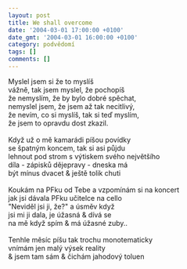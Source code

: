```yaml
---
layout: post
title: We shall overcome
date: '2004-03-01 17:00:00 +0100'
date_gmt: '2004-03-01 16:00:00 +0100'
category: podvědomí
tags: []
comments: []
---
```

<p>Myslel jsem si že to myslíš<br>
vážně, tak jsem myslel, že pochopíš<br>
že nemyslím, že by bylo dobré spěchat,<br>
nemyslel jsem, že jsem až tak necitlivý,<br>
že nevím, co si myslíš, tak si teď myslím,<br>
že jsem to opravdu dost zkazil.<br>
<br>Když už o mě kamarádi píšou povídky<br>
se špatným koncem, tak si asi půjdu<br>
lehnout pod strom s výtiskem svého největšího<br>
díla - zápisků dějepravy - dneska má<br>
být mínus dvacet &amp; ještě tolik chuti<br>
<br>Koukám na PFku od Tebe a vzpomínám si na koncert<br>
jak jsi dávala PFku učitelce na cello<br>
"Neviděl jsi ji, že?" a úsměv když<br>
jsi mi ji dala, je úžasná &amp; dívá se<br>
na mě když spím &amp; má úžasné zuby..<br>
<br>Tenhle měsíc píšu tak trochu monotematicky<br>
vnímám jen malý výsek reality<br>
&amp; jsem tam sám &amp; čichám jahodový toluen</p>
